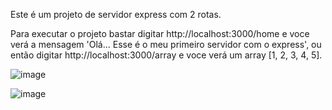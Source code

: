 Este é um projeto de servidor express com 2 rotas.
 
Para executar o projeto bastar digitar http://localhost:3000/home e voce verá a mensagem 'Olá... Esse é o meu primeiro servidor com o express', ou então digitar http://localhost:3000/array e voce verá um array [1, 2, 3, 4, 5].

![image](https://github.com/israelsenna/primeiro-servidor-express/assets/83139371/06d9f651-03ad-40c1-82d7-adbeb00ffc08)

![image](https://github.com/israelsenna/primeiro-servidor-express/assets/83139371/95cd4ec5-5916-4af7-a1ec-20044ddf4a81)
